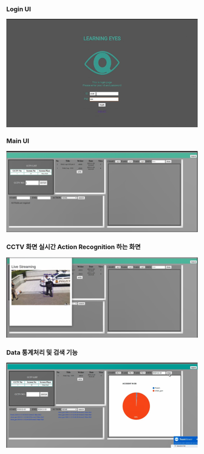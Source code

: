 ### Login UI
![2_ui_1](./image/2_ui_1.PNG)


### Main UI 
![2_ui_2](./image/2_ui_2.PNG)

### CCTV 화면 실시간 Action Recognition 하는 화면
![2_ui_3](./image/2_ui_3.PNG)

### Data 통계처리 및 검색 기능
![2_ui_4](./image/2_ui_4.PNG)
